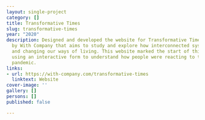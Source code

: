 ```yaml
---
layout: single-project
category: []
title: Transformative Times
slug: transformative-times
year: "2020"
description: Designed and developed the website for Transformative Times, a side project
  by With Company that aims to study and explore how interconnected systems are shaping
  and changing our ways of living. This website marked the start of this project,
  using an interactive form to understand how people were reacting to the current
  pandemic.
links:
- url: https://with-company.com/transformative-times
  linktext: Website
cover-image: ''
gallery: []
persons: []
published: false

---
```

